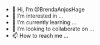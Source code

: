 - 👋 Hi, I’m @BrendaAnjosHage
- 👀 I’m interested in ...
- 🌱 I’m currently learning ...
- 💞️ I’m looking to collaborate on ...
- 📫 How to reach me ...

<!---
BrendaAnjosHage/BrendaAnjosHage is a ✨ special ✨ repository because its `README.md` (this file) appears on your GitHub profile.
You can click the Preview link to take a look at your changes.
--->
